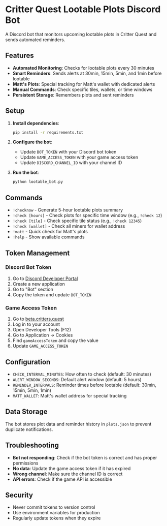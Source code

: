 # Critter Quest Lootable Plots Discord Bot

A Discord bot that monitors upcoming lootable plots in Critter Quest and sends automated reminders.

## Features

- **Automated Monitoring**: Checks for lootable plots every 30 minutes
- **Smart Reminders**: Sends alerts at 30min, 15min, 5min, and 1min before lootable
- **Matt's Plots**: Special tracking for Matt's wallet with dedicated alerts
- **Manual Commands**: Check specific tiles, wallets, or time windows
- **Persistent Storage**: Remembers plots and sent reminders

## Setup

1. **Install dependencies**:
   ```bash
   pip install -r requirements.txt
   ```

2. **Configure the bot**:
   - Update `BOT_TOKEN` with your Discord bot token
   - Update `GAME_ACCESS_TOKEN` with your game access token
   - Update `DISCORD_CHANNEL_ID` with your channel ID

3. **Run the bot**:
   ```bash
   python lootable_bot.py
   ```

## Commands

- `!checknow` - Generate 5-hour lootable plots summary
- `!check [hours]` - Check plots for specific time window (e.g., `!check 12`)
- `!check [tile]` - Check specific tile status (e.g., `!check 12345`)
- `!check [wallet]` - Check all miners for wallet address
- `!matt` - Quick check for Matt's plots
- `!help` - Show available commands

## Token Management

### Discord Bot Token
1. Go to [Discord Developer Portal](https://discord.com/developers/applications)
2. Create a new application
3. Go to "Bot" section
4. Copy the token and update `BOT_TOKEN`

### Game Access Token
1. Go to [beta.critters.quest](https://beta.critters.quest)
2. Log in to your account
3. Open Developer Tools (F12)
4. Go to Application → Cookies
5. Find `gameAccessToken` and copy the value
6. Update `GAME_ACCESS_TOKEN`

## Configuration

- `CHECK_INTERVAL_MINUTES`: How often to check (default: 30 minutes)
- `ALERT_WINDOW_SECONDS`: Default alert window (default: 5 hours)
- `REMINDER_INTERVALS`: Reminder times before lootable (default: 30min, 15min, 5min, 1min)
- `MATT_WALLET`: Matt's wallet address for special tracking

## Data Storage

The bot stores plot data and reminder history in `plots.json` to prevent duplicate notifications.

## Troubleshooting

- **Bot not responding**: Check if the bot token is correct and has proper permissions
- **No data**: Update the game access token if it has expired
- **Wrong channel**: Make sure the channel ID is correct
- **API errors**: Check if the game API is accessible

## Security

- Never commit tokens to version control
- Use environment variables for production
- Regularly update tokens when they expire
